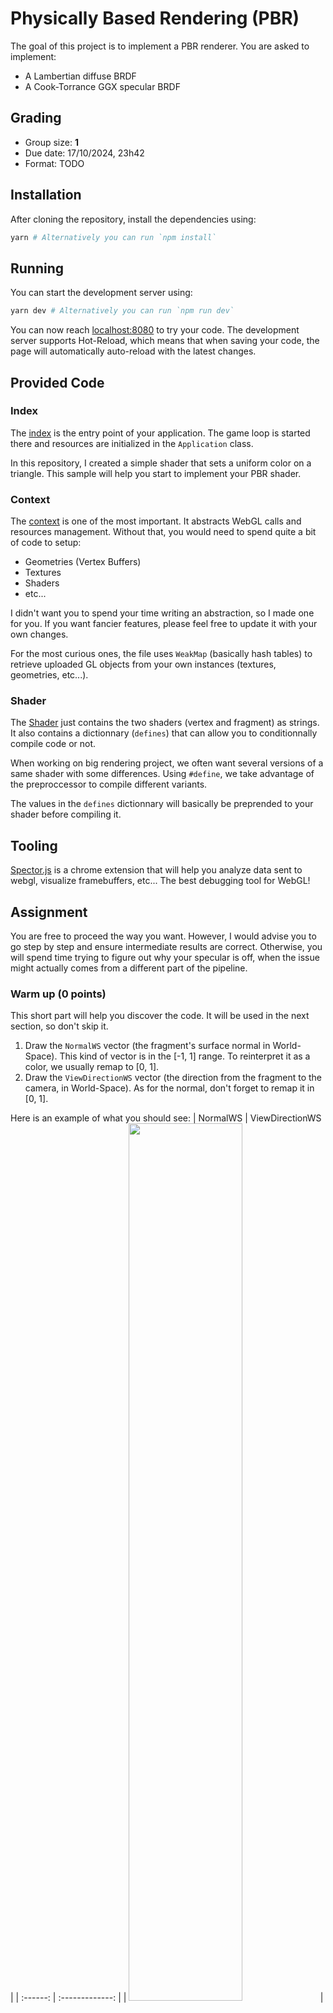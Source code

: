 # Physically Based Rendering (PBR)
The goal of this project is to implement a PBR renderer. You are asked to implement:
* A Lambertian diffuse BRDF
* A Cook-Torrance GGX specular BRDF


## Grading
* Group size: **1**
* Due date: 17/10/2024, 23h42
* Format: TODO


## Installation
After cloning the repository, install the dependencies using:

```sh
yarn # Alternatively you can run `npm install`
```


## Running
You can start the development server using:

```sh
yarn dev # Alternatively you can run `npm run dev`
```

You can now reach [localhost:8080](http://localhost:8080) to try your code.
The development server supports Hot-Reload, which means that when saving your code, the page
will automatically auto-reload with the latest changes.


## Provided Code

### Index
The [index](./src/index.ts) is the entry point of your application. The game loop is started there
and resources are initialized in the `Application` class.

In this repository, I created a simple shader that sets a uniform color on a triangle. This sample
will help you start to implement your PBR shader.

### Context
The [context](./src/gl.ts) is one of the most important. It abstracts WebGL calls and resources management.
Without that, you would need to spend quite a bit of code to setup:
* Geometries (Vertex Buffers)
* Textures
* Shaders
* etc...

I didn't want you to spend your time writing an abstraction, so I made one for you. If you want fancier features, please feel free to update it with your own changes.

For the most curious ones, the file uses `WeakMap` (basically hash tables) to retrieve uploaded GL objects from your own instances (textures, geometries, etc...).

### Shader
The [Shader](./src/shader/shader.ts) just contains the two shaders (vertex and fragment) as strings.
It also contains a dictionnary (`defines`) that can allow you to conditionnally compile code or not.

When working on big rendering project, we often want several versions of a same shader with some differences.
Using `#define`, we take advantage of the preproccessor to compile different variants.

The values in the `defines` dictionnary will basically be preprended to your shader before compiling it.


## Tooling
[Spector.js](https://chrome.google.com/webstore/detail/spectorjs/denbgaamihkadbghdceggmchnflmhpmk?hl=en) is a chrome extension that will help you analyze data sent to webgl, visualize framebuffers, etc... The best debugging tool for WebGL!


## Assignment
You are free to proceed the way you want. However, I would advise you to
go step by step and ensure intermediate results are correct. Otherwise, you will spend time
trying to figure out why your specular is off, when the issue might actually comes from a different part of the pipeline.


### Warm up (0 points)
This short part will help you discover the code. It will be used in the next section, so don't skip it.
1. Draw the `NormalWS` vector (the fragment's surface normal in World-Space). This kind of vector is in the [-1, 1] range. To reinterpret it as a color, we usually remap to [0, 1].
2. Draw the `ViewDirectionWS` vector (the direction from the fragment to the camera, in World-Space). As for the normal, don't forget to remap it in [0, 1].

Here is an example of what you should see:
| NormalWS | ViewDirectionWS |
| :------: | :-------------: |
| <img src="./screenshots/NormalWS.jpg" width=60% height=60%>  | <img src="./screenshots/ViewDirectionWS.jpg" width=60% height=60%>  |


### Direct Lighting (2 points)
Implement point lights, use at least 2 in your scene.
Send simple light data to the shader (color, intensity, position or direction), compute their attenuation and display them.
The file `light.ts` already contains some of the code needed.

In addition, you can also implement directional lights if you want.


### Tone mapping (1 point)
Implement the Reinhard tone mapping to convert your HDR lighting to LDR.
All the screenshot examples following this exercise are using the Reinhard tone mapping.
However, for better-looking results, I would advise implementing [ACES](https://knarkowicz.wordpress.com/2016/01/06/aces-filmic-tone-mapping-curve/) instead.


### Diffuse BRDF (1 point)
Implement the Lambertian diffuse BRDF.

This is the kind of results you should get with a directional light:
<p align="center">
<img src="./screenshots/Direct_Diffuse.jpg" width=50% height=50%>
</p>


### Specular BRDF (6 points)
Implement the Cook-Torrance GGX specular BRDF.

This is the kind of results you should get with 4 point lights:
<p align="center">
<img src="./screenshots/Direct_DiffuseSpecular.jpg" width=50% height=50%>
</p>


### Image-Based Lighting
For the Image-Based Lighting, the given textures are encoded in **RGBM** (Red, Green, Blue, Multiplier). It allows to encode HDR colors using only 8 bits per channel (through a bit of quantization). A naive floating-point encoding would use 32 bits per channel, which means 4 times more memory used on disk and VRAM. To store the multiplier channel on 8 bits too, we use a constant range multiplier of 6.

Floating-point compression is a wide subject which I encourage you to [read more about](https://www.khronos.org/opengl/wiki/Small_Float_Formats). However this is not our topic here, so you can use the following function in order to map **RGBM** values to **RGB**:
```glsl
vec3 RGBMDecode(vec4 rgbm) {
  return 6.0 * rgbm.rgb * rgbm.a;
}
```


#### Image-Based Lighting: Diffuse (2 points)
The tasks to accomplish to lit your objects with the diffuse IBL are:
1. Load one of the  `diffuse` files provided in the folder `assets/env`
2. Use the geometry normal to sample the texture. Be careful here, the texture is saved as an [equirectangular projection](https://en.wikipedia.org/wiki/Equirectangular_projection).
   1. Start by converting your normal from cartesian coordinates to polar coordinates, using the following function:
      ```glsl
      vec2 cartesianToPolar(vec3 cartesian) {
          // Compute azimuthal angle, in [-PI, PI]
          float phi = atan(cartesian.z, cartesian.x);
          // Compute polar angle, in [-PI/2, PI/2]
          float theta = asin(cartesian.y);
          return vec2(phi, theta);
      }
      ```
   2. Obtaining equirectangular UV coordinates from polar coordinates is easy, you only need to remap from `([-PI, PI], [-PI/2, PI/2])` to `([0, 1], [0, 1])`.
      | Polar coordinates | UV coordinates |
      | :---------------: | :------------: |
      | <img src="./screenshots/CoordinatesPolar.jpg"> | <img src="./screenshots/CoordinatesUV.jpg"> |
3. Compute the indirect diffuse BRDF using this irradiance

This is the kind of results you should get with the diffuse texture `Alexs_Apt_2k-diffuse-RGBM.png`:
<p align="center">
<img src="./screenshots/Indirect_Diffuse.jpg" width=50% height=50%>
</p>


#### Image-Based Lighting: Specular (3 points)
For the specular IBL, the texture encodes different version of the environment for different roughness values. There is a total of **6** pre-computed roughness levels. The lowest roughness level is placed at the bottom of the texture, and occupies 50% of the total height (but 100% of the width). Each level is **half the size** of the previous one.

Here is a visual representation:
<p align="center">
<img src="./screenshots/SpecEnvSchema.jpg" width=50% height=50%>
</p>

Thus, you will need to deduce the correct UV coordinates from the roughness value.
In order to get proper blending, you are advised to sample two roughness levels simultaneously, and to blend them together.

The tasks can be summed up as:
1. Load one of the `specular` files provided in the folder `assets/env`
2. Convert the reflected ray from cartesian to polar
3. Offset the polar coordinates according to the roughness level
4. Repeat steps **2** and **3** for a second level
5. Fetch both levels and blend them together according to how far between the two the sample was
6. Load the texture `assets/ggx-brdf-integrated.png` containing the precomputed BRDF. This texture uses sRGB color space, don't forget to remap to linear color space.
7. Apply the result to the rendering equation using the pre-computed BRDF

This is the kind of results you should get with the diffuse texture `Alexs_Apt_2k-specular-RGBM.png`:
<p align="center">
<img src="./screenshots/Indirect_Specular.jpg" width=50% height=50%>
</p>

Now that you implemented both the diffuse and the specular IBL, take a look at the combined results:
<p align="center">
<img src="./screenshots/Indirect_DiffuseSpecular.jpg" width=50% height=50%>
</p>


#### Image-Based Lighting: Diffuse Generation (5 points)
Until now, you have worked with pre-computed IBL data. Instead of using the assets from the repository, try to generate yourself the baked environment textures.

In this steps, you are asked to write a fragment shader (compute shaders are not available in WebGL) to generate the convoluted diffuse. Obviously, this should be done only once. You can do it when your application is starting up. A lag of a few milliseconds might occur, which is totally fine.

Steps:
1. Create a new shader that will convolute the environment diffuse.
2. Load the unfiltered environment texture in a `Texture2D<HTMLElement>` and upload it to the GPU.
3. Create a `Texture2D<PixelArray>` that will store the convolution result, and upload it to the GPU.
4. Create a framebuffer and bind it. Attach your created texture as the color output, using `setFramebufferTexture`.
5. Set the viewport correctly.
6. Launch a drawcall. The process should be executed in a fullscreen manner, using a triangle or a plane.
7. Reset the viewport and the bound framebuffer.
8. Use this result in your PBR shader.

I provided a few RGBM environment textures [on this drive](https://drive.google.com/drive/folders/1A725vJemn-aw1YuieIBqt-ST0Tae9Egp?usp=sharing).
Alternatively you can find IBL textures online (on [Poly Haven](https://polyhaven.com/hdris) for example). The `HDRtoRGBM.py` script will help you to convert them from `.hdr` to RGBM `.png`.


## Bonus

### Other BRDF (0.5 points)
You can experiment with other BRDFs (diffuse or specular), such as:
* Burley
* Oren-Nayar
* Ward

Whatever you want to try!


### Textures (1.5 points)
PBR is meaningless without carefully authored textures bringing complexity to materials.

You can download some texture that would map well to a sphere, such as [those ones](http://freepbr.com/materials/rusted-iron-pbr-metal-material-alt/).


#### Image-Based Lighting: Specular Generation (8 points)
Just like you did for the diffuse, you can generate the specular probe. This task is harder, but will definitely make you stronger.

Please refer to the paper [Unreal paper](https://cdn2.unrealengine.com/Resources/files/2013SiggraphPresentationsNotes-26915738.pdf) for the implementation. Don't hesitate to come see me during the lesson so I can give you a detailed explanation about what you have to do.
